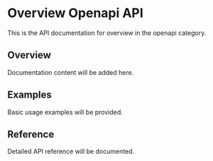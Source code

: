 # Overview Openapi API

This is the API documentation for overview in the openapi category.

## Overview

Documentation content will be added here.

## Examples

Basic usage examples will be provided.

## Reference

Detailed API reference will be documented.

